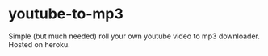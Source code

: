 youtube-to-mp3
==============

Simple (but much needed) roll your own youtube video to mp3 downloader. Hosted on heroku.
